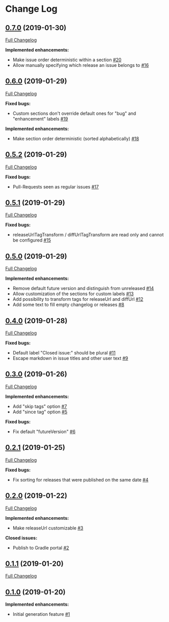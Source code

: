 # Change Log

## [0.7.0](https://github.com/joffrey-bion/github-changelog-generator/tree/0.7.0) (2019-01-30)
[Full Changelog](https://github.com/joffrey-bion/github-changelog-generator/compare/0.6.0...0.7.0)

**Implemented enhancements:**

- Make issue order deterministic within a section [\#20](https://github.com/joffrey-bion/gradle-github-changelog/issues/20)
- Allow manually specifying which release an issue belongs to [\#16](https://github.com/joffrey-bion/gradle-github-changelog/issues/16)

## [0.6.0](https://github.com/joffrey-bion/github-changelog-generator/tree/0.6.0) (2019-01-29)
[Full Changelog](https://github.com/joffrey-bion/github-changelog-generator/compare/0.5.2...0.6.0)

**Fixed bugs:**

- Custom sections don't override default ones for "bug" and "enhancement" labels [\#19](https://github.com/joffrey-bion/gradle-github-changelog/issues/19)

**Implemented enhancements:**

- Make section order deterministic \(sorted alphabetically\) [\#18](https://github.com/joffrey-bion/gradle-github-changelog/issues/18)

## [0.5.2](https://github.com/joffrey-bion/github-changelog-generator/tree/0.5.2) (2019-01-29)
[Full Changelog](https://github.com/joffrey-bion/github-changelog-generator/compare/0.5.1...0.5.2)

**Fixed bugs:**

- Pull\-Requests seen as regular issues [\#17](https://github.com/joffrey-bion/gradle-github-changelog/issues/17)

## [0.5.1](https://github.com/joffrey-bion/github-changelog-generator/tree/0.5.1) (2019-01-29)
[Full Changelog](https://github.com/joffrey-bion/github-changelog-generator/compare/0.5.0...0.5.1)

**Fixed bugs:**

- releaseUrlTagTransform / diffUrlTagTransform are read only and cannot be configured [\#15](https://github.com/joffrey-bion/gradle-github-changelog/issues/15)

## [0.5.0](https://github.com/joffrey-bion/github-changelog-generator/tree/0.5.0) (2019-01-29)
[Full Changelog](https://github.com/joffrey-bion/github-changelog-generator/compare/0.4.0...0.5.0)

**Implemented enhancements:**

- Remove default future version and distinguish from unreleased [\#14](https://github.com/joffrey-bion/gradle-github-changelog/issues/14)
- Allow customization of the sections for custom labels [\#13](https://github.com/joffrey-bion/gradle-github-changelog/issues/13)
- Add possibility to transform tags for releaseUrl and diffUrl [\#12](https://github.com/joffrey-bion/gradle-github-changelog/issues/12)
- Add some text to fill empty changelog or releases [\#8](https://github.com/joffrey-bion/gradle-github-changelog/issues/8)

## [0.4.0](https://github.com/joffrey-bion/github-changelog-generator/tree/0.4.0) (2019-01-28)
[Full Changelog](https://github.com/joffrey-bion/github-changelog-generator/compare/0.3.0...0.4.0)

**Fixed bugs:**

- Default label "Closed issue:" should be plural [\#11](https://github.com/joffrey-bion/gradle-github-changelog/issues/11)
- Escape markdown in issue titles and other user text [\#9](https://github.com/joffrey-bion/gradle-github-changelog/issues/9)

## [0.3.0](https://github.com/joffrey-bion/github-changelog-generator/tree/0.3.0) (2019-01-26)
[Full Changelog](https://github.com/joffrey-bion/github-changelog-generator/compare/0.2.1...0.3.0)

**Implemented enhancements:**

- Add "skip tags" option [\#7](https://github.com/joffrey-bion/gradle-github-changelog/issues/7)
- Add "since tag" option [\#5](https://github.com/joffrey-bion/gradle-github-changelog/issues/5)

**Fixed bugs:**

- Fix default "futureVersion" [\#6](https://github.com/joffrey-bion/gradle-github-changelog/issues/6)

## [0.2.1](https://github.com/joffrey-bion/github-changelog-generator/tree/0.2.1) (2019-01-25)
[Full Changelog](https://github.com/joffrey-bion/github-changelog-generator/compare/0.2.0...0.2.1)

**Fixed bugs:**

- Fix sorting for releases that were published on the same date [\#4](https://github.com/joffrey-bion/gradle-github-changelog/issues/4)

## [0.2.0](https://github.com/joffrey-bion/github-changelog-generator/tree/0.2.0) (2019-01-22)
[Full Changelog](https://github.com/joffrey-bion/github-changelog-generator/compare/0.1.1...0.2.0)

**Implemented enhancements:**

- Make releaseUrl customizable [\#3](https://github.com/joffrey-bion/gradle-github-changelog/issues/3)

**Closed issues:**

- Publish to Gradle portal [\#2](https://github.com/joffrey-bion/gradle-github-changelog/issues/2)

## [0.1.1](https://github.com/joffrey-bion/github-changelog-generator/tree/0.1.1) (2019-01-20)
[Full Changelog](https://github.com/joffrey-bion/github-changelog-generator/compare/0.1.0...0.1.1)


## [0.1.0](https://github.com/joffrey-bion/github-changelog-generator/tree/0.1.0) (2019-01-20)

**Implemented enhancements:**

- Initial generation feature [\#1](https://github.com/joffrey-bion/gradle-github-changelog/issues/1)
